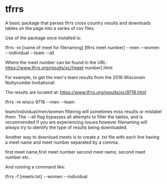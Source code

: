 # tfrrs
A basic package that parses tfrrs cross country results and downloads tables on the page into a series of csv files.

Use of the package once installed is:

tfrrs -m [name of meet for filenaming] [tfrrs meet number] --men --women --individual --team --all

Where the meet number can be found in the URL: https://www.tfrrs.org/results/xc/[meet number].html

For example, to get the men's team results from the 2016 Wisconsin Nuttycombe Invitational:

The results are located at: https://www.tfrrs.org/results/xc/9718.html

tfrrs -m wisco 9718 --men --team

team/individual/men/women filtering will sometimes miss results or mislabel them. The --all flag bypasses all attempts to filter the tables, and is recommended if you are experiencing issues however filenaming will always try to identify the type of results being downloaded.

Another way to download meets is to create a .txt file with each line having a meet name and meet number separated by a comma.

first meet name,first meet number
second meet name, second meet number
etc.

And running a command like:

tfrrs -f [meets.txt] --women --individual
